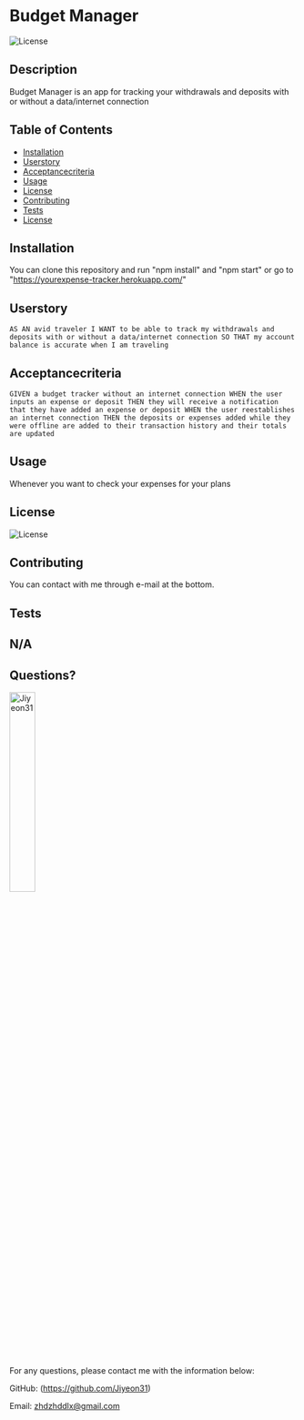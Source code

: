 # Budget Manager 
  ![License](https://img.shields.io/badge/License-MIT-yellow.svg)
  
  ## Description 
  
  Budget Manager is an app for tracking your withdrawals and deposits with or without a data/internet connection
  
  ## Table of Contents
  * [Installation](#installation)
  * [Userstory](#userstory)
  * [Acceptancecriteria](#acceptancecriteria)
  * [Usage](#usage)
  * [License](#license)
  * [Contributing](#contributing)
  * [Tests](#tests)
  * [License](#license)
  
  ## Installation
  
  You can clone this repository and run "npm install" and "npm start" or go to "https://yourexpense-tracker.herokuapp.com/"
  
  ## Userstory
  
  `AS AN avid traveler
   I WANT to be able to track my withdrawals and deposits with or without a data/internet connection
   SO THAT my account balance is accurate when I am traveling`
   
  ## Acceptancecriteria
  
  `GIVEN a budget tracker without an internet connection
   WHEN the user inputs an expense or deposit
   THEN they will receive a notification that they have added an expense or deposit
   WHEN the user reestablishes an internet connection
   THEN the deposits or expenses added while they were offline are added to their transaction history and their totals are updated`
   
  ## Usage 
  
  Whenever you want to check your expenses for your plans
    
  ## License
    
  ![License](https://img.shields.io/badge/License-MIT-yellow.svg)
  
  
  ## Contributing
  
  You can contact with me through e-mail at the bottom.
  
  ## Tests
  
  N/A
  ---
  
  ## Questions?
  <img src="https://avatars.githubusercontent.com/u/94870473?v=4" alt="Jiyeon31" width="30%" height="30%" />
  
  For any questions, please contact me with the information below:
 
  GitHub: (https://github.com/Jiyeon31)<br />

  
  Email: zhdzhddlx@gmail.com
  
